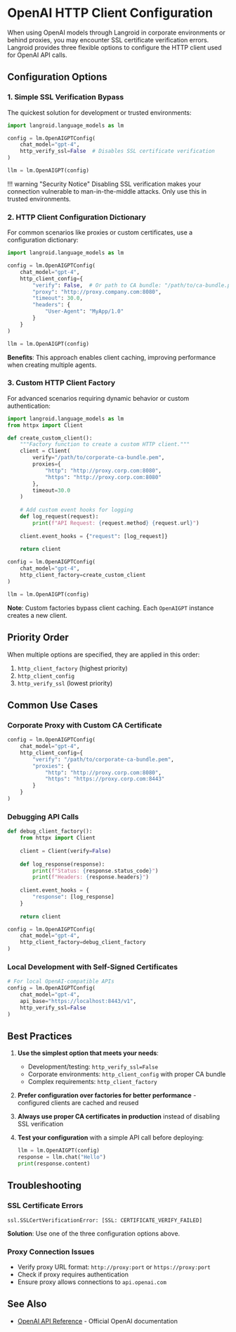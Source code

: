 # OpenAI HTTP Client Configuration

When using OpenAI models through Langroid in corporate environments or behind proxies, you may encounter SSL certificate verification errors. Langroid provides three flexible options to configure the HTTP client used for OpenAI API calls.

## Configuration Options

### 1. Simple SSL Verification Bypass

The quickest solution for development or trusted environments:

```python
import langroid.language_models as lm

config = lm.OpenAIGPTConfig(
    chat_model="gpt-4",
    http_verify_ssl=False  # Disables SSL certificate verification
)

llm = lm.OpenAIGPT(config)
```

!!! warning "Security Notice"
    Disabling SSL verification makes your connection vulnerable to man-in-the-middle attacks. Only use this in trusted environments.

### 2. HTTP Client Configuration Dictionary

For common scenarios like proxies or custom certificates, use a configuration dictionary:

```python
import langroid.language_models as lm

config = lm.OpenAIGPTConfig(
    chat_model="gpt-4",
    http_client_config={
        "verify": False,  # Or path to CA bundle: "/path/to/ca-bundle.pem"
        "proxy": "http://proxy.company.com:8080",
        "timeout": 30.0,
        "headers": {
            "User-Agent": "MyApp/1.0"
        }
    }
)

llm = lm.OpenAIGPT(config)
```

**Benefits**: This approach enables client caching, improving performance when creating multiple agents.

### 3. Custom HTTP Client Factory

For advanced scenarios requiring dynamic behavior or custom authentication:

```python
import langroid.language_models as lm
from httpx import Client

def create_custom_client():
    """Factory function to create a custom HTTP client."""
    client = Client(
        verify="/path/to/corporate-ca-bundle.pem",
        proxies={
            "http": "http://proxy.corp.com:8080",
            "https": "http://proxy.corp.com:8080"
        },
        timeout=30.0
    )
    
    # Add custom event hooks for logging
    def log_request(request):
        print(f"API Request: {request.method} {request.url}")
    
    client.event_hooks = {"request": [log_request]}
    
    return client

config = lm.OpenAIGPTConfig(
    chat_model="gpt-4",
    http_client_factory=create_custom_client
)

llm = lm.OpenAIGPT(config)
```

**Note**: Custom factories bypass client caching. Each `OpenAIGPT` instance creates a new client.

## Priority Order

When multiple options are specified, they are applied in this order:
1. `http_client_factory` (highest priority)
2. `http_client_config`
3. `http_verify_ssl` (lowest priority)

## Common Use Cases

### Corporate Proxy with Custom CA Certificate

```python
config = lm.OpenAIGPTConfig(
    chat_model="gpt-4",
    http_client_config={
        "verify": "/path/to/corporate-ca-bundle.pem",
        "proxies": {
            "http": "http://proxy.corp.com:8080",
            "https": "https://proxy.corp.com:8443"
        }
    }
)
```

### Debugging API Calls

```python
def debug_client_factory():
    from httpx import Client
    
    client = Client(verify=False)
    
    def log_response(response):
        print(f"Status: {response.status_code}")
        print(f"Headers: {response.headers}")
    
    client.event_hooks = {
        "response": [log_response]
    }
    
    return client

config = lm.OpenAIGPTConfig(
    chat_model="gpt-4",
    http_client_factory=debug_client_factory
)
```

### Local Development with Self-Signed Certificates

```python
# For local OpenAI-compatible APIs
config = lm.OpenAIGPTConfig(
    chat_model="gpt-4",
    api_base="https://localhost:8443/v1",
    http_verify_ssl=False
)
```


## Best Practices

1. **Use the simplest option that meets your needs**:
   - Development/testing: `http_verify_ssl=False`
   - Corporate environments: `http_client_config` with proper CA bundle
   - Complex requirements: `http_client_factory`

2. **Prefer configuration over factories for better performance** - configured clients are cached and reused

3. **Always use proper CA certificates in production** instead of disabling SSL verification

4. **Test your configuration** with a simple API call before deploying:
   ```python
   llm = lm.OpenAIGPT(config)
   response = llm.chat("Hello")
   print(response.content)
   ```

## Troubleshooting

### SSL Certificate Errors
```
ssl.SSLCertVerificationError: [SSL: CERTIFICATE_VERIFY_FAILED]
```
**Solution**: Use one of the three configuration options above.


### Proxy Connection Issues
- Verify proxy URL format: `http://proxy:port` or `https://proxy:port`
- Check if proxy requires authentication
- Ensure proxy allows connections to `api.openai.com`

## See Also

- [OpenAI API Reference](https://platform.openai.com/docs/api-reference) - Official OpenAI documentation
